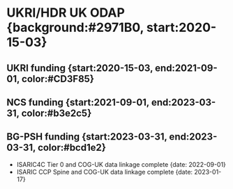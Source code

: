 


# UKRI/HDR UK ODAP {background:#2971B0, start:2020-15-03}

## UKRI funding {start:2020-15-03, end:2021-09-01, color:#CD3F85}

## NCS funding {start:2021-09-01, end:2023-03-31, color:#b3e2c5}

## BG-PSH funding {start:2023-03-31, end:2023-03-31, color:#bcd1e2}

- ISARIC4C Tier 0 and COG-UK data linkage complete {date: 2022-09-01}
- ISARIC CCP Spine and COG-UK data linkage complete {date: 2023-01-17}
